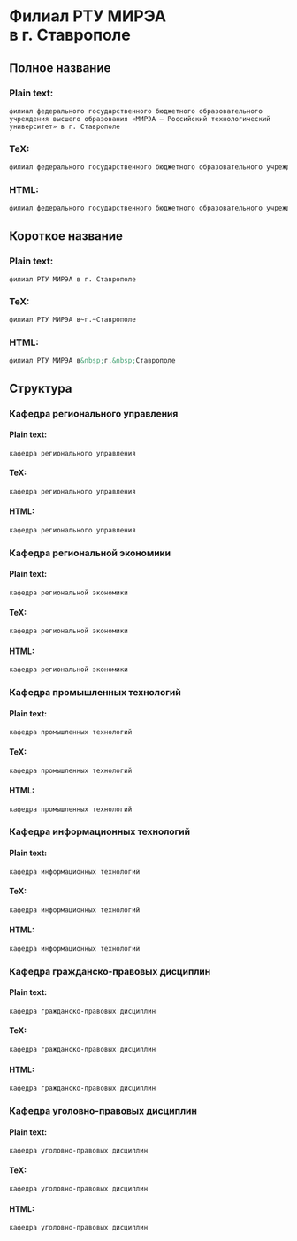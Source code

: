 



# Филиал РТУ МИРЭА в&nbsp;г.&nbsp;Ставрополе

## Полное название

### Plain text:
  
```text
филиал федерального государственного бюджетного образовательного учреждения высшего образования «МИРЭА — Российский технологический университет» в г. Ставрополе
```
### TeX:
  
```tex
филиал федерального государственного бюджетного образовательного учреждения высшего образования <<МИРЭА~--- Российский технологический университет>> в~г.~Ставрополе
```
### HTML:
  
```html
филиал федерального государственного бюджетного образовательного учреждения высшего образования &laquo;МИРЭА&nbsp;&mdash; Российский технологический университет&raquo; в&nbsp;г.&nbsp;Ставрополе
```
## Короткое название

### Plain text:
  
```text
филиал РТУ МИРЭА в г. Ставрополе
```
### TeX:
  
```tex
филиал РТУ МИРЭА в~г.~Ставрополе
```
### HTML:
  
```html
филиал РТУ МИРЭА в&nbsp;г.&nbsp;Ставрополе
```
## Структура

### Кафедра регионального управления

#### Plain text:
  
```text
кафедра регионального управления
```
#### TeX:
  
```tex
кафедра регионального управления
```
#### HTML:
  
```html
кафедра регионального управления
```
### Кафедра региональной экономики

#### Plain text:
  
```text
кафедра региональной экономики
```
#### TeX:
  
```tex
кафедра региональной экономики
```
#### HTML:
  
```html
кафедра региональной экономики
```
### Кафедра промышленных технологий

#### Plain text:
  
```text
кафедра промышленных технологий
```
#### TeX:
  
```tex
кафедра промышленных технологий
```
#### HTML:
  
```html
кафедра промышленных технологий
```
### Кафедра информационных технологий

#### Plain text:
  
```text
кафедра информационных технологий
```
#### TeX:
  
```tex
кафедра информационных технологий
```
#### HTML:
  
```html
кафедра информационных технологий
```
### Кафедра гражданско-правовых дисциплин

#### Plain text:
  
```text
кафедра гражданско-правовых дисциплин
```
#### TeX:
  
```tex
кафедра гражданско-правовых дисциплин
```
#### HTML:
  
```html
кафедра гражданско-правовых дисциплин
```
### Кафедра уголовно-правовых дисциплин

#### Plain text:
  
```text
кафедра уголовно-правовых дисциплин
```
#### TeX:
  
```tex
кафедра уголовно-правовых дисциплин
```
#### HTML:
  
```html
кафедра уголовно-правовых дисциплин
```